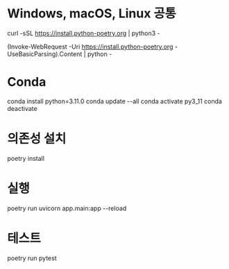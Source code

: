 # Windows, macOS, Linux 공통
curl -sSL https://install.python-poetry.org | python3 -

(Invoke-WebRequest -Uri https://install.python-poetry.org -UseBasicParsing).Content | python -

# Conda
conda install python=3.11.0
conda update --all
conda activate py3_11
conda deactivate

# 의존성 설치
poetry install

# 실행
poetry run uvicorn app.main:app --reload


# 테스트
poetry run pytest


#